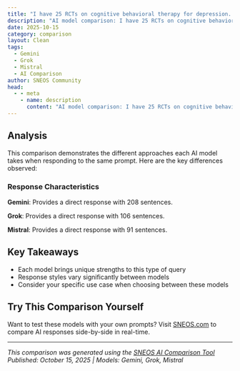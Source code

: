 ```yaml
---
title: "I have 25 RCTs on cognitive behavioral therapy for depression. Guide me through: 1) Effect size calculation (Cohen's d, Hedges' g), 2) Heterogeneity assessment (I², Q statistic), 3) Publication bias testing (funnel plots, Egger's test), 4) Random-effects vs fixed-effects model selection, 5) Subgroup and meta-regression analyses"
description: "AI model comparison: I have 25 RCTs on cognitive behavioral therapy for depression. Guide me through: 1) Effect size calc..."
date: 2025-10-15
category: comparison
layout: Clean
tags:
  - Gemini
  - Grok
  - Mistral
  - AI Comparison
author: SNEOS Community
head:
  - - meta
    - name: description
      content: "AI model comparison: I have 25 RCTs on cognitive behavioral therapy for depression. Guide me through: 1) Effect size calculation (Cohen's d, ..."
---
```


<ChatComparison
  title="I have 25 RCTs on cognitive behavioral therapy for depression. Guide me through: 1) Effect size calculation (Cohen's d, Hedges' g), 2) Heterogeneity assessment (I², Q statistic), 3) Publication bias testing (funnel plots, Egger's test), 4) Random-effects vs fixed-effects model selection, 5) Subgroup and meta-regression analyses"
  prompt="I have 25 RCTs on cognitive behavioral therapy for depression. Guide me through: 1) Effect size calculation (Cohen's d, Hedges' g), 2) Heterogeneity assessment (I², Q statistic), 3) Publication bias testing (funnel plots, Egger's test), 4) Random-effects vs fixed-effects model selection, 5) Subgroup and meta-regression analyses"
  :responses='{"Gemini": "This is an excellent set of questions, covering the core components of a robust meta-analysis. Let\u0027s break down each step systematically for your 25 RCTs on CBT for depression.\n\nBefore you begin with these steps, ensure you have meticulously extracted all necessary data from each of your 25 RCTs into a structured spreadsheet. For each study, you\u0027ll typically need:\n\n*   **Study ID/Reference**\n*   **Sample Size (N) for CBT group**\n*   **Mean depression score for CBT group (post-treatment)**\n*   **Standard Deviation (SD) for CBT group (post-treatment)**\n*   **Sample Size (N) for Control group**\n*   **Mean depression score for Control group (post-treatment)**\n*   **Standard Deviation (SD) for Control group (post-treatment)**\n*   **If available, means/SDs for change scores from baseline to post-treatment** (less common for effect sizes, but useful if studies only report this).\n*   **Any potential moderator variables:** e.g., type of CBT (e.g., cognitive, behavioral, ACT, MBCT), duration of treatment, therapist experience, patient population characteristics (age, severity, diagnosis subtype), study quality/risk of bias ratings, year of publication, funding source.\n\nNow, let\u0027s go through your requested steps:\n\n---\n\n### 1) Effect Size Calculation (Cohen\u0027s d, Hedges\u0027 g)\n\nFor continuous outcome measures (like depression scores from scales such as BDI, HAM-D, PHQ-9), the **Standardized Mean Difference (SMD)** is the most appropriate effect size. Both Cohen\u0027s d and Hedges\u0027 g are types of SMDs.\n\n**Goal:** To quantify the magnitude and direction of the treatment effect in each study on a common scale, making them comparable.\n\n**a. Cohen\u0027s d:**\n*   **What it is:** The difference between two means divided by the pooled standard deviation.\n*   **Formula:**\n    $$ d = \\frac{\\bar{X}_{CBT} - \\bar{X}_{Control}}{SD_{pooled}} $$\n    Where:\n    *   $\\bar{X}_{CBT}$ = Mean depression score in the CBT group\n    *   $\\bar{X}_{Control}$ = Mean depression score in the Control group\n    *   $SD_{pooled}$ = Pooled standard deviation\n    $$ SD_{pooled} = \\sqrt{\\frac{(n_{CBT}-1)SD_{CBT}^2 \u002B (n_{Control}-1)SD_{Control}^2}{n_{CBT} \u002B n_{Control} - 2}} $$\n    *   $n_{CBT}$, $SD_{CBT}$ = Sample size and standard deviation for the CBT group\n    *   $n_{Control}$, $SD_{Control}$ = Sample size and standard deviation for the Control group\n\n*   **Interpretation Guidelines (Cohen\u0027s):**\n    *   0.2 = Small effect\n    *   0.5 = Medium effect\n    *   0.8 = Large effect\n    *   *Note: These are general guidelines and context-dependent.*\n\n**b. Hedges\u0027 g:**\n*   **What it is:** A correction to Cohen\u0027s d, particularly important for studies with small sample sizes, as Cohen\u0027s d tends to overestimate the true effect in such cases.\n*   **Formula:**\n    $$ g = d \\times \\left(1 - \\frac{3}{4(n_{CBT} \u002B n_{Control} - 2) - 1}\\right) $$\n    Where $d$ is the Cohen\u0027s d calculated above.\n*   **Why prefer Hedges\u0027 g:** It provides a less biased estimate of the true population effect size, especially with smaller samples. For your 25 RCTs, some of which might be smaller, Hedges\u0027 g is generally preferred.\n\n**c. Variance/Standard Error of the Effect Size:**\n*   You\u0027ll also need to calculate the variance (or standard error) for each effect size, as this is crucial for weighting studies in the meta-analysis. Studies with smaller variance (i.e., larger sample sizes, more precise estimates) will receive more weight.\n*   **Variance for Hedges\u0027 g:**\n    $$ Var(g) = \\frac{n_{CBT} \u002B n_{Control}}{n_{CBT} \\times n_{Control}} \u002B \\frac{g^2}{2(n_{CBT} \u002B n_{Control})} $$\n*   **Standard Error (SE) for Hedges\u0027 g:** $SE(g) = \\sqrt{Var(g)}$\n\n**d. Software for Calculation:**\n*   Most meta-analysis software (e.g., **R** (packages \u0060metafor\u0060, \u0060dmetar\u0060), **Stata** (\u0060metan\u0060 command), **Comprehensive Meta-Analysis (CMA)**) can calculate Hedges\u0027 g and its variance directly if you input the means, SDs, and Ns for each group.\n\n**e. Important Considerations:**\n*   **Direction of Effect:** Ensure consistency. If higher scores mean *more* depression, then a negative SMD would mean CBT reduces depression. If higher scores mean *less* depression, then a positive SMD would mean CBT reduces depression. Standard practice is to define the effect such that a positive value indicates a beneficial effect of the intervention (e.g., M_CBT - M_Control, with control often being \u0022no treatment\u0022 or \u0022waitlist\u0022).\n*   **Multiple Outcome Measures:** If studies report multiple depression measures, choose one primary outcome (e.g., the most common, or a widely validated scale). Avoid including multiple effect sizes from the same study if they are highly correlated, as this violates the independence assumption (can use approaches like averaging effects or robust variance estimation if necessary).\n*   **Missing SDs:** If a study reports only standard errors (SE) or confidence intervals (CI), you can convert them to SDs: $SD = SE \\times \\sqrt{N}$ or $SD = \\frac{\\sqrt{N} \\times (Upper CI - Lower CI)}{2 \\times t-value}$ (for 95% CI, $t \\approx 1.96$).\n\n---\n\n### 2) Heterogeneity Assessment (I\u00B2, Q statistic)\n\nHeterogeneity refers to the variability in the true effect sizes across studies, beyond what would be expected by chance.\n\n**Goal:** To determine if the effects of CBT for depression are consistent across all studies, or if there are real differences in the magnitude of effects. This informs model selection and subsequent analyses.\n\n**a. Cochran\u0027s Q Statistic:**\n*   **What it is:** A statistical test for the presence of heterogeneity. It follows a chi-squared distribution with $k-1$ degrees of freedom (where $k$ is the number of studies).\n*   **Interpretation:**\n    *   A **p-value \u003C 0.10** (or sometimes 0.05) is conventionally used to indicate statistically significant heterogeneity.\n    *   **Limitation:** Q has low power with a small number of studies and can be overly sensitive with a large number of studies. Thus, it\u0027s often supplemented by I\u00B2.\n\n**b. I\u00B2 Statistic:**\n*   **What it is:** Describes the percentage of total variation across studies that is due to true heterogeneity rather than sampling error. It is derived from Q.\n*   **Formula:**\n    $$ I^2 = \\frac{Q - df}{Q} \\times 100\\% $$\n    (If $Q \u003C df$, $I^2$ is set to 0).\n*   **Interpretation Guidelines (Higgins \u0026 Thompson):**\n    *   **0-40%:** Might not be important heterogeneity\n    *   **30-60%:** Moderate heterogeneity\n    *   **50-90%:** Substantial heterogeneity\n    *   **75-100%:** Considerable heterogeneity\n    *   *Note: These are general guidelines; the importance of heterogeneity depends on the context.*\n\n**c. Visual Inspection: Forest Plot**\n*   **What it is:** A graphical display of the effect size and confidence interval for each study, along with the overall meta-analytic effect.\n*   **Interpretation:**\n    *   Visually inspect the degree of overlap (or lack thereof) in the confidence intervals of individual studies.\n    *   Look for a wide spread of point estimates.\n    *   **A \u0022sideways\u0022 funnel shape** where the individual effect sizes vary greatly can suggest heterogeneity.\n\n**d. Software:**\n*   All meta-analysis software will report Q and I\u00B2 statistics by default.\n\n**e. Actionable Decision based on Heterogeneity:**\n*   **If I\u00B2 is low (e.g., \u003C 30%) and Q is non-significant:** You might consider a fixed-effects model, but a random-effects model is still often preferred for generalizability (see point 4).\n*   **If I\u00B2 is moderate to high (e.g., \u003E 50%) or Q is significant:** This indicates significant heterogeneity. You **must** use a random-effects model. You should then investigate the sources of this heterogeneity using subgroup and meta-regression analyses (see point 5).\n\n---\n\n### 3) Publication Bias Testing (Funnel Plots, Egger\u0027s Test)\n\nPublication bias occurs when the likelihood of a study being published is influenced by the direction or significance of its findings. Positive or significant results are more likely to be published, leading to an overestimation of the intervention effect.\n\n**Goal:** To assess the potential for systematic bias in the observed effect, which could inflate the overall meta-analytic effect.\n\n**a. Funnel Plot:**\n*   **What it is:** A scatter plot of the effect sizes against their standard errors (or precision, 1/SE). Larger studies (smaller SEs, higher precision) should cluster near the top, while smaller studies (larger SEs, lower precision) should spread out at the bottom, forming an inverted funnel shape.\n*   **Interpretation:**\n    *   **Symmetrical Funnel:** Suggests no significant publication bias (or other small-study effects).\n    *   **Asymmetrical Funnel:** Suggests potential publication bias (or other biases like true heterogeneity or methodological differences). For instance, if studies with small standard errors and small effect sizes are missing, the funnel will be skewed.\n*   **Limitation:** Visual inspection is subjective and unreliable with a small number of studies (e.g., less than 10-15).\n\n**b. Egger\u0027s Test (and Begg\u0027s Test):**\n*   **What it is:** Statistical tests for funnel plot asymmetry. They are regression-based tests that assess the correlation between the effect size and its standard error.\n*   **Egger\u0027s Test:** Regresses the standardized effect size (effect size / SE) against precision (1/SE). A significant intercept term suggests asymmetry.\n*   **Begg\u0027s Test:** Assesses the correlation between the effect sizes and their variances.\n*   **Interpretation:**\n    *   A **p-value \u003C 0.10** (or sometimes 0.05) typically indicates significant asymmetry, suggesting potential publication bias.\n*   **Limitation:** These tests have low power when the number of studies is small (e.g., \u003C 10-15 studies, which might be a concern with your 25 RCTs depending on the magnitude of bias).\n\n**c. Trim-and-Fill Method (Sensitivity Analysis):**\n*   **What it is:** If publication bias is suspected, this method estimates the number of studies missing due to publication bias, \u0022fills in\u0022 those missing studies (by imputing effect sizes), and then re-calculates the overall effect size.\n*   **Goal:** To provide a \u0022bias-adjusted\u0022 overall effect size and assess how robust your findings are to publication bias.\n\n**d. Software:**\n*   R (\u0060metafor\u0060, \u0060dmetar\u0060), Stata (\u0060metabias\u0060, \u0060metatrim\u0060), CMA.\n\n**e. Actionable Steps if Bias is Detected:**\n*   **Acknowledge and Discuss:** Clearly state the potential for publication bias as a limitation.\n*   **Sensitivity Analysis:** Perform trim-and-fill or similar analyses to estimate the impact of the bias on your overall effect size.\n*   **Explore Sources:** Consider if other \u0022small study effects\u0022 (e.g., methodologically weaker small studies having larger effects) might explain the asymmetry rather than just publication bias.\n\n---\n\n### 4) Random-Effects vs. Fixed-Effects Model Selection\n\nThis is a critical decision in meta-analysis, based largely on your understanding of heterogeneity.\n\n**a. Fixed-Effects Model:**\n*   **Assumption:** Assumes there is a single, true underlying effect size that is common to all studies. Any observed differences in effect sizes across studies are due solely to random sampling error within each study.\n*   **Weighting:** Gives more weight to larger studies because their estimates are assumed to be more precise reflections of this single true effect.\n*   **When to Use:**\n    *   If you have very low heterogeneity (e.g., I\u00B2 \u003C 30% and non-significant Q statistic).\n    *   If you explicitly assume that all studies are identical clones of each other and you want to estimate *that specific* common effect.\n*   **Interpretation:** Estimates the *common* effect size.\n*   **Limitation:** Can produce misleading results if true heterogeneity exists, as it underestimates the true variance of the overall effect.\n\n**b. Random-Effects Model:**\n*   **Assumption:** Assumes that the true effect size varies from study to study. There isn\u0027t one single true effect, but rather a distribution of true effect sizes. Observed differences are due to both sampling error *and* true heterogeneity (variability in effects across studies).\n*   **Weighting:** Accounts for both within-study variance (sampling error) and between-study variance (heterogeneity). This means it gives relatively more weight to smaller studies compared to the fixed-effects model, as it assumes they are estimating different (but related) true effects.\n*   **When to Use:**\n    *   **Almost always, especially if any substantial heterogeneity is present (I\u00B2 \u003E 30% or significant Q).**\n    *   When you want to generalize your findings beyond the specific studies included in your meta-analysis (i.e., to a broader population of similar studies).\n    *   When there\u0027s theoretical reason to believe that the intervention\u0027s effect might genuinely vary across different contexts (e.g., different types of CBT, different patient populations, different intervention durations).\n*   **Interpretation:** Estimates the *average* effect size across the distribution of true effects. It provides a more conservative (wider) confidence interval for the overall effect.\n\n**c. Decision Rule:**\n*   Given that RCTs on CBT for depression are likely to vary in terms of specific CBT techniques, therapist experience, patient characteristics, duration, intensity, and outcome measures, it\u0027s highly probable that **you will find heterogeneity**.\n*   Therefore, **a random-effects model is almost always the more appropriate and conservative choice** for your meta-analysis. It explicitly acknowledges that the true effect of CBT might not be identical across all your studies, but rather varies around an average.\n*   You might report fixed-effects results as a sensitivity analysis if heterogeneity is very low, but the random-effects model should be your primary analysis.\n\n---\n\n### 5) Subgroup and Meta-Regression Analyses\n\nOnce you\u0027ve identified heterogeneity (especially if I\u00B2 is moderate to high), your next step is to explore its potential sources.\n\n**Goal:** To identify characteristics of studies or interventions that explain the variability in effect sizes.\n\n**a. Subgroup Analysis:**\n*   **What it is:** Dividing your studies into mutually exclusive categories based on a **categorical moderator variable** (e.g., type of CBT: cognitive vs. behavioral; study design: active control vs. waitlist; patient severity: mild vs. moderate/severe). Then, you perform a separate meta-analysis within each subgroup.\n*   **Steps:**\n    1.  **Identify potential categorical moderators:** These should ideally be pre-specified in your protocol based on theoretical or empirical grounds. Examples:\n        *   Specific CBT approach (e.g., traditional CBT, ACT, MBCT)\n        *   Intervention duration (e.g., \u003C 8 weeks vs. $\\ge$ 8 weeks)\n        *   Therapist experience (e.g., qualified vs. students)\n        *   Control group type (e.g., waitlist, usual care, active control)\n        *   Risk of bias rating (e.g., high vs. low risk)\n    2.  **Run separate meta-analyses:** For each subgroup, calculate the pooled effect size, its confidence interval, and heterogeneity statistics (I\u00B2, Q).\n    3.  **Compare subgroups:** Formally test for significant differences in effect sizes *between* subgroups (e.g., using a test for subgroup differences, often provided by meta-analysis software).\n*   **Interpretation:** If the overall effect sizes differ significantly between subgroups, or if heterogeneity is substantially reduced within subgroups, it suggests that the moderator explains some of the variability.\n*   **Caveats:**\n    *   **Limited power:** With only 25 studies, you\u0027ll have fewer studies per subgroup, limiting the power to detect differences.\n    *   **Increased risk of Type I error:** Running many subgroup analyses increases the chance of finding a significant difference by chance. Stick to pre-specified, theoretically grounded hypotheses.\n    *   **Confounding:** Subgroups may differ on multiple characteristics, making it hard to isolate the effect of a single moderator.\n\n**b. Meta-Regression:**\n*   **What it is:** A regression analysis where the dependent variable is the effect size of each study, and the independent variable(s) are **continuous moderator variables** (or categorical variables coded as dummy variables). Studies are weighted by their precision.\n*   **Steps:**\n    1.  **Identify potential continuous moderators:** Again, ideally pre-specified. Examples:\n        *   Mean age of participants\n        *   Percentage of female participants\n        *   Mean baseline depression severity\n        *   Year of publication (to assess time trends)\n        *   Average number of therapy sessions\n    2.  **Run the meta-regression:** Most meta-analysis software can perform this.\n    3.  **Examine coefficients:** The regression coefficient for each moderator indicates how the effect size changes for a one-unit increase in that moderator.\n*   **Interpretation:** A significant coefficient for a moderator suggests that it helps explain the variability in effect sizes.\n*   **Caveats:**\n    *   **Limited number of studies:** With 25 studies, you can only include a very small number of moderators in a single meta-regression model (e.g., ideally 1 moderator for every 10 studies). Overfitting is a major risk.\n    *   **Ecological fallacy:** Relationships observed at the study level (e.g., studies with higher mean age show larger effects) do not necessarily apply at the individual patient level.\n    *   **Confounding:** As with subgroup analysis, multiple moderators can be correlated.\n\n**c. General Advice for Both:**\n*   **Pre-specification:** List your hypothesized moderators in your meta-analysis protocol before conducting the analysis. This reduces the risk of data dredging.\n*   **Clinical Relevance:** Focus on moderators that are clinically or theoretically meaningful.\n*   **Reporting:** Clearly report the results of these analyses, including the proportion of heterogeneity explained (e.g., R\u00B2 in meta-regression, or changes in I\u00B2 within subgroups).\n\n---\n\nBy systematically following these steps, you\u0027ll be able to conduct a comprehensive and robust meta-analysis of your 25 RCTs on CBT for depression. Remember to meticulously document every decision and finding in your meta-analysis report. Good luck!", "Grok": "Below is a step-by-step guide to conducting a meta-analysis of your 25 randomized controlled trials (RCTs) on cognitive behavioral therapy (CBT) for depression. I\u0027ll assume you\u0027re using standard software like R (with packages such as \u0060meta\u0060 or \u0060metafor\u0060), RevMan, or Stata, as these are common for meta-analyses. If you have your data in a specific format (e.g., means, SDs, sample sizes for continuous outcomes like depression scores, or events/n for binary outcomes), plug in the details accordingly. Focus on pre-post or between-group effect sizes for depression outcomes (e.g., Hamilton Depression Rating Scale scores).\n\nThis process follows PRISMA guidelines for transparency. Ensure you have ethical approvals if this is for publication. I\u0027ll reference key formulas and interpretations, but implement in software to avoid manual errors.\n\n### 1. Effect Size Calculation (Cohen\u0027s d, Hedges\u0027 g)\nEffect sizes quantify the magnitude of CBT\u0027s impact on depression. For continuous outcomes (e.g., mean change in depression scores), use standardized mean differences (SMDs). Cohen\u0027s d assumes equal variances; Hedges\u0027 g applies a small-sample correction, making it preferable for meta-analysis (especially with n\u003C50 per group).\n\n#### Steps:\n- **Extract data per study**: For each RCT, gather:\n  - Intervention group: Mean (M1), SD (SD1), n1.\n  - Control group: Mean (M2), SD (SD2), n2.\n  - If pre-post only, use change scores or pooled post-scores.\n  - Handle binary outcomes (e.g., response rates) with odds ratios (OR) or risk ratios (RR), but convert to SMD if needed for consistency.\n\n- **Calculate Cohen\u0027s d**:\n  \\[\n  d = \\frac{M1 - M2}{SD_{pooled}}, \\quad SD_{pooled} = \\sqrt{\\frac{(n1-1)SD1^2 \u002B (n2-1)SD2^2}{n1 \u002B n2 - 2}}\n  \\]\n  - Interpretation: 0.2 = small effect, 0.5 = medium, 0.8 = large (Cohen\u0027s benchmarks).\n\n- **Calculate Hedges\u0027 g** (recommended for meta-analysis):\n  \\[\n  g = d \\times \\left(1 - \\frac{3}{4(df - 1)}\\right), \\quad df = n1 \u002B n2 - 2\n  \\]\n  - Variance of g: \\( v_g = \\left( \\frac{n1 \u002B n2}{n1 \\cdot n2} \u002B \\frac{d^2}{2(n1 \u002B n2)} \\right) \\left(1 - \\frac{3}{4(df - 1) - 1}\\right)^2 \\).\n\n- **Implementation**:\n  - **In R**: Use \u0060meta::metacont()\u0060 for continuous data or \u0060escalc()\u0060 in \u0060metafor\u0060 for custom SMDs.\n    \u0060\u0060\u0060r\n    library(metafor)\n    dat \u003C- data.frame(yi = numeric(25), vi = numeric(25))  # yi = g, vi = variance\n    res \u003C- rma(yi=dat$yi, vi=dat$vi, method=\u0022REML\u0022)  # For later steps\n    \u0060\u0060\u0060\n  - **In RevMan**: Enter study data directly; it computes SMDs automatically.\n  - Compute for all 25 studies. If a study lacks data, impute or exclude (document reasons).\n  - Output: A table of g per study with 95% CIs.\n\nTip: Use Hedges\u0027 g throughout for consistency. If outcomes are heterogeneous (e.g., different scales), standardize all to g.\n\n### 2. Heterogeneity Assessment (I\u00B2, Q Statistic)\nHeterogeneity checks if effect sizes vary more than expected by chance (Q tests this; I\u00B2 quantifies it). With 25 studies, you have power to detect it reliably.\n\n#### Steps:\n- **Run the analysis**: After calculating effect sizes, compute:\n  - **Q statistic** (Cochran\u0027s test): \\(\\chi^2\\) test for homogeneity.\n    \\[\n    Q = \\sum w_i (y_i - \\bar{y})^2, \\quad w_i = 1/v_i\n    \\]\n    - p \u003C 0.10 suggests heterogeneity (liberal threshold for meta-analysis).\n  - **I\u00B2**: Percentage of variability due to heterogeneity.\n    \\[\n    I^2 = \\left( \\frac{Q - (k-1)}{Q} \\right) \\times 100\\%, \\quad k = 25\n    \\]\n    - Interpretation: 0-40% = low, 30-60% = moderate, 50-90% = substantial, \u003E75% = high (Higgins et al.).\n\n- **Implementation**:\n  - **In R (metafor)**:\n    \u0060\u0060\u0060r\n    res \u003C- rma(yi=dat$yi, vi=dat$vi, method=\u0022REML\u0022)\n    summary(res)  # Shows Q (df=k-1=24), p-value, I\u00B2, tau\u00B2 (between-study variance)\n    \u0060\u0060\u0060\n  - **In RevMan**: Forest plot includes I\u00B2 and chi\u00B2 (Q).\n  - Visualize with a forest plot to see study scatter.\n\n- **Interpretation and next steps**: If I\u00B2 \u003E 50% or Q p\u003C0.10, use random-effects (see step 4). Also compute tau\u00B2 (variance of true effects). If high heterogeneity, proceed to subgroup/meta-regression (step 5).\n\nTip: With 25 studies, expect some heterogeneity\u2014common in psychotherapy RCTs due to populations or delivery variations.\n\n### 3. Publication Bias Testing (Funnel Plots, Egger\u0027s Test)\nPublication bias occurs if small/null studies are underreported. With 25 studies, tests have good power, but results aren\u0027t definitive\u2014interpret cautiously.\n\n#### Steps:\n- **Funnel plot**: Plot effect sizes (x-axis) vs. standard error/precision (y-axis). Asymmetry suggests bias (e.g., missing small negative effects).\n  - Implementation:\n    - **In R**: \u0060funnel(res)\u0060 in metafor, or \u0060meta::funnel(meta_obj)\u0060.\n    - **In RevMan**: Built-in; look for asymmetry toward top-left.\n  - Inspect visually: Symmetry = low bias risk.\n\n- **Egger\u0027s test**: Regression-based test for funnel asymmetry.\n  \\[\n  y_i = \\beta_0 \u002B \\beta_1 \\cdot (1/SE_i) \u002B \\epsilon\n  \\]\n  - Significant intercept (\\(\\beta_0\\), p\u003C0.10) indicates bias.\n  - **In R**:\n    \u0060\u0060\u0060r\n    regtest(res)  # From metafor; also computes trim-and-fill for adjustment\n    \u0060\u0060\u0060\n  - Alternative: Begg\u0027s rank test or trim-and-fill (estimates missing studies).\n\n- **Additional checks**: Fail-safe N (Rosenthal: how many null studies to nullify findings) or contour-enhanced funnel plots.\n\nInterpretation: If bias detected, sensitivity analyses (e.g., exclude small studies) or adjust via trim-and-fill. With 25 studies, bias is less likely to invalidate results, but report Orwin\u0027s fail-safe N.\n\nTip: Funnel plots are subjective; combine with Egger\u0027s (powerful for \u003E10 studies). If bias, it doesn\u0027t mean your meta-analysis is wrong\u2014just disclose it.\n\n### 4. Random-Effects vs. Fixed-Effects Model Selection\nFixed-effects assumes one true effect (all variation = sampling error); random-effects allows variation across studies (true effects differ). With 25 studies and likely heterogeneity (from step 2), prefer random-effects.\n\n#### Steps:\n- **Decision criteria**:\n  - Use **fixed-effects** if I\u00B2 \u2248 0% and Q p\u003E0.10 (rare in psychotherapy).\n  - Use **random-effects** (DerSimonian-Laird or REML) if heterogeneity exists (I\u00B2\u003E50%). It weights studies by within- \u002B between-variance, giving more even contributions.\n  - Compare via likelihood ratio test or AIC/BIC if needed.\n\n- **Implementation**:\n  - **In R (metafor)**:\n    \u0060\u0060\u0060r\n    # Fixed-effects\n    fix_res \u003C- rma(yi=dat$yi, vi=dat$vi, method=\u0022FE\u0022)\n    # Random-effects (default for heterogeneous data)\n    rand_res \u003C- rma(yi=dat$yi, vi=dat$vi, method=\u0022REML\u0022)\n    anova(fix_res, rand_res)  # Compare models\n    summary(rand_res)  # Pooled effect, 95% CI, p-value\n    forest(rand_res)   # Visualize\n    \u0060\u0060\u0060\n  - **In RevMan**: Select model in settings; it defaults to random if I\u00B2 high.\n  - Pooled effect: e.g., Overall g = -0.5 (95% CI -0.7 to -0.3) means moderate CBT benefit.\n\n- **Reporting**: Always report pooled SMD with CI. If both models used, note differences (random often has wider CIs). Test robustness by re-running with the other model.\n\nTip: For prediction intervals in random-effects, use \u0060predict(rand_res)\u0060 to show range of true effects in new studies.\n\n### 5. Subgroup and Meta-Regression Analyses\nThese explore heterogeneity sources (moderators). With 25 studies, you have sufficient power (aim for \u226510 studies per subgroup).\n\n#### Subgroup Analyses\n- **Define subgroups** a priori (e.g., based on CBT delivery: individual vs. group; population: adults vs. adolescents; control type: waitlist vs. active).\n- **Steps**:\n  - Test for subgroup differences via Q_between.\n  - Implementation:\n    - **In R (metafor)**:\n      \u0060\u0060\u0060r\n      # Moderator variable", "Mistral": "Sure, I can guide you through the steps for conducting a meta-analysis with your 25 randomized controlled trials (RCTs) on cognitive behavioral therapy (CBT) for depression. Here\u2019s a structured approach:\n\n### 1. Effect Size Calculation (Cohen\u0027s d, Hedges\u0027 g)\n\n**Cohen\u0027s d** and **Hedges\u0027 g** are commonly used effect sizes for continuous outcomes.\n\n- **Cohen\u0027s d**: Measures the difference between two means in standard deviation units.\n  \\[\n  d = \\frac{M_1 - M_2}{SD_{pooled}}\n  \\]\n  where \\( M_1 \\) and \\( M_2 \\) are the means of the two groups, and \\( SD_{pooled} \\) is the pooled standard deviation.\n\n- **Hedges\u0027 g**: An adjusted version of Cohen\u0027s d that corrects for small sample sizes.\n  \\[\n  g = d \\times \\left(1 - \\frac{3}{4(n_1 \u002B n_2) - 9}\\right)\n  \\]\n  where \\( n_1 \\) and \\( n_2 \\) are the sample sizes of the two groups.\n\n**Steps:**\n1. Extract the means, standard deviations, and sample sizes for the treatment and control groups from each study.\n2. Calculate Cohen\u0027s d for each study.\n3. Adjust Cohen\u0027s d to Hedges\u0027 g if necessary.\n\n### 2. Heterogeneity Assessment (I\u00B2, Q statistic)\n\n**I\u00B2** and **Q statistic** are used to assess the heterogeneity among the effect sizes.\n\n- **I\u00B2**: Describes the proportion of total variation in study estimates that is due to heterogeneity.\n  \\[\n  I^2 = \\left(\\frac{Q - df}{Q}\\right) \\times 100\n  \\]\n  where \\( Q \\) is the Q statistic and \\( df \\) is the degrees of freedom (number of studies - 1).\n\n- **Q statistic**: Measures the weighted sum of squared differences between individual study effects and the pooled effect across studies.\n  \\[\n  Q = \\sum w_i (ES_i - ES_{pooled})^2\n  \\]\n  where \\( w_i \\) is the weight for each study, \\( ES_i \\) is the effect size for each study, and \\( ES_{pooled} \\) is the pooled effect size.\n\n**Steps:**\n1. Calculate the Q statistic.\n2. Determine the degrees of freedom.\n3. Calculate I\u00B2.\n\n### 3. Publication Bias Testing (Funnel Plots, Egger\u0027s Test)\n\n**Funnel Plots**: A graphical method to detect publication bias.\n\n- Plot the effect sizes against their standard errors.\n- In the absence of bias, the plot should resemble a symmetrical inverted funnel.\n\n**Egger\u0027s Test**: A statistical method to test for funnel plot asymmetry.\n\n- Perform a linear regression of the standardized effect size (effect size divided by its standard error) against the precision (inverse of the standard error).\n- A significant intercept indicates publication bias.\n\n**Steps:**\n1. Create a funnel plot.\n2. Perform Egger\u0027s test.\n\n### 4. Random-Effects vs Fixed-Effects Model Selection\n\n**Fixed-Effects Model**: Assumes that all studies share a common true effect size.\n\n**Random-Effects Model**: Assumes that the true effect sizes vary across studies.\n\n**Steps:**\n1. Calculate the pooled effect size using both models.\n2. Compare the results and choose the model based on the heterogeneity assessment.\n   - If I\u00B2 is low (\u003C50%), a fixed-effects model may be appropriate.\n   - If I\u00B2 is high (\u003E50%), a random-effects model is more appropriate.\n\n### 5. Subgroup and Meta-Regression Analyses\n\n**Subgroup Analysis**: Examines whether the effect size differs across subgroups.\n\n- Define subgroups based on study characteristics (e.g., age, severity of depression).\n- Perform separate meta-analyses for each subgroup.\n\n**Meta-Regression**: Investigates the relationship between study-level covariates and the effect size.\n\n- Define covariates (e.g., duration of treatment, type of CBT).\n- Perform a regression analysis with the effect size as the dependent variable and the covariates as independent variables.\n\n**Steps:**\n1. Define subgroups and covariates.\n2. Perform subgroup analyses.\n3. Perform meta-regression analyses.\n\n### Software Tools\n\nYou can use statistical software like R (with packages such as \u0060meta\u0060 and \u0060metafor\u0060), Stata, or specialized meta-analysis software like Comprehensive Meta-Analysis (CMA) or RevMan to perform these analyses.\n\n### Example Workflow in R\n\n\u0060\u0060\u0060R\n# Load necessary libraries\nlibrary(meta)\nlibrary(metafor)\n\n# Example data frame with study results\ndata \u003C- data.frame(\n  study_id = 1:25,\n  mean_treatment = c(...),\n  mean_control = c(...),\n  sd_treatment = c(...),\n  sd_control = c(...),\n  n_treatment = c(...),\n  n_control = c(...)\n)\n\n# Calculate effect sizes\ndata$d \u003C- with(data, (mean_treatment - mean_control) / sqrt(((n_treatment - 1) * sd_treatment^2 \u002B (n_control - 1) * sd_control^2) / (n_treatment \u002B n_control - 2)))\ndata$g \u003C- with(data, d * (1 - 3 / (4 * (n_treatment \u002B n_control) - 9)))\n\n# Meta-analysis\nmeta_analysis \u003C- metagen(g ~ 1, data = data, studlab = study_id, sm = \u0022SMD\u0022, method.tau = \u0022REML\u0022)\n\n# Heterogeneity assessment\nsummary(meta_analysis)\n\n# Funnel plot\nfunnel(meta_analysis)\n\n# Egger\u0027s test\negger_test \u003C- regtest(meta_analysis, model = \u0022rma\u0022)\n\n# Subgroup analysis (example with a binary covariate)\ndata$subgroup \u003C- c(...)\nsubgroup_analysis \u003C- metagen(g ~ subgroup, data = data, studlab = study_id, sm = \u0022SMD\u0022, method.tau = \u0022REML\u0022)\n\n# Meta-regression (example with a continuous covariate)\ndata$covariate \u003C- c(...)\nmeta_regression \u003C- rma(g, v, mods = ~ covariate, data = data, method = \u0022REML\u0022)\n\u0060\u0060\u0060\n\nThis workflow should help you conduct a comprehensive meta-analysis of your 25 RCTs on CBT for depression."}' published-date="{DateTime.UtcNow:HH:mm}"
/>

## Analysis

This comparison demonstrates the different approaches each AI model takes when responding to the same prompt. Here are the key differences observed:

### Response Characteristics

**Gemini**: Provides a direct response with 208 sentences. 

**Grok**: Provides a direct response with 106 sentences. 

**Mistral**: Provides a direct response with 91 sentences. 

## Key Takeaways

- Each model brings unique strengths to this type of query
- Response styles vary significantly between models
- Consider your specific use case when choosing between these models

## Try This Comparison Yourself

Want to test these models with your own prompts? Visit [SNEOS.com](https://sneos.com) to compare AI responses side-by-side in real-time.

---

*This comparison was generated using the [SNEOS AI Comparison Tool](https://sneos.com)*
*Published: October 15, 2025 | Models: Gemini, Grok, Mistral*
